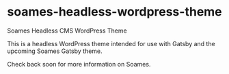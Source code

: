 # soames-headless-wordpress-theme
Soames Headless CMS WordPress Theme

This is a headless WordPress theme intended for use with Gatsby and the upcoming Soames Gatsby theme.

Check back soon for more information on Soames.
